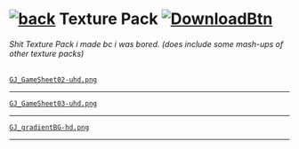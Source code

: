 # [![back](https://cdn.discordapp.com/emojis/887168885747511396?size=32)](https://Dxrpy.github.io/Texture-Pack) Texture Pack [![DownloadBtn](https://cdn.discordapp.com/emojis/885670815725674527.png?size=32)](https://raw.githubusercontent.com/Dxrpy/Texture-Pack/)

###### Shit Texture Pack i made bc i was bored. (does include some mash-ups of other texture packs)

[`GJ_GameSheet02-uhd.png`](https://cdn.discordapp.com/attachments/584355797366997002/888748003324739584/GJ_GameSheet02-uhd.png)

---

[`GJ_GameSheet03-uhd.png`](https://i.imgur.com/yRIvPDK.png)

---

[`GJ_gradientBG-hd.png`](https://cdn.discordapp.com/attachments/584355797366997002/888751059940564992/GJ_gradientBG-hd.png)

---
